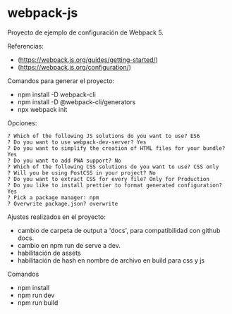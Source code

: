 # webpack-js

Proyecto de ejemplo de configuración de Webpack 5. 

Referencias:
- (https://webpack.js.org/guides/getting-started/)
- (https://webpack.js.org/configuration/)

Comandos para generar el proyecto:
- npm install -D webpack-cli
- npm install -D @webpack-cli/generators
- npx webpack init

Opciones:
```
? Which of the following JS solutions do you want to use? ES6
? Do you want to use webpack-dev-server? Yes
? Do you want to simplify the creation of HTML files for your bundle? Yes
? Do you want to add PWA support? No
? Which of the following CSS solutions do you want to use? CSS only
? Will you be using PostCSS in your project? No
? Do you want to extract CSS for every file? Only for Production
? Do you like to install prettier to format generated configuration? Yes
? Pick a package manager: npm
? Overwrite package.json? overwrite
```

Ajustes realizados en el proyecto:
- cambio de carpeta de output a 'docs', para compatibilidad con github docs.
- cambio en npm run de serve a dev.
- habilitación de assets
- habilitación de hash en nombre de archivo en build para css y js

Comandos
- npm install
- npm run dev
- npm run build
